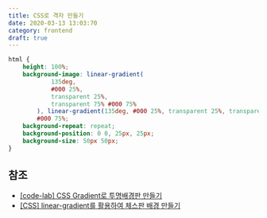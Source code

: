 ```yaml
---
title: CSS로 격자 만들기
date: 2020-03-13 13:03:70
category: frontend
draft: true
---
```


```css
html {
	height: 100%;
	background-image: linear-gradient(
			135deg,
			#000 25%,
			transparent 25%,
			transparent 75% #000 75%
		), linear-gradient(135deg, #000 25%, transparent 25%, transparent 75%),
		#000 75%;
	background-repeat: repeat;
	background-position: 0 0, 25px, 25px;
	background-size: 50px 50px;
}
```

## 참조

- [[code-lab] CSS Gradient로 투명배경판 만들기](https://www.youtube.com/watch?v=JrAbPcxsNgQ&fbclid=IwAR1c21H5AolhV9SSBnjyylGTUyyIZm-83cAl5oo9czlibqHw5jtF6f_W52w)
- [[CSS] linear-gradient를 활용하여 체스판 배경 만들기](http://ilovemarkup.blogspot.com/2020/03/linear-gradient.html)
